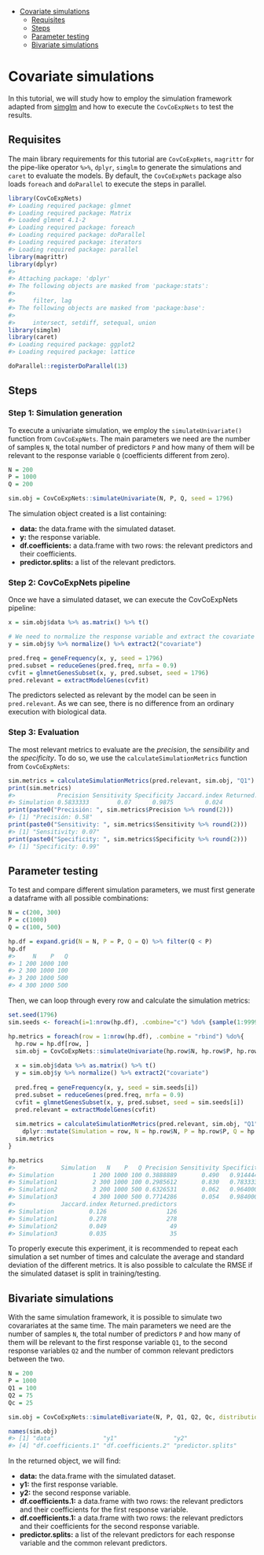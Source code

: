 -   [Covariate simulations](#covariate-simulations)
    -   [Requisites](#requisites)
    -   [Steps](#steps)
    -   [Parameter testing](#parameter-testing)
    -   [Bivariate simulations](#bivariate-simulations)

Covariate simulations
=====================

In this tutorial, we will study how to employ the simulation framework
adapted from
[simglm](https://cran.r-project.org/web/packages/simglm/index.html) and
how to execute the `CovCoExpNets` to test the results.

Requisites
----------

The main library requirements for this tutorial are `CovCoExpNets`,
`magrittr` for the pipe-like operator `%>%`, `dplyr`, `simglm` to
generate the simulations and `caret` to evaluate the models. By default,
the `CovCoExpNets` package also loads `foreach` and `doParallel` to
execute the steps in parallel.

``` r
library(CovCoExpNets)
#> Loading required package: glmnet
#> Loading required package: Matrix
#> Loaded glmnet 4.1-2
#> Loading required package: foreach
#> Loading required package: doParallel
#> Loading required package: iterators
#> Loading required package: parallel
library(magrittr)
library(dplyr)
#> 
#> Attaching package: 'dplyr'
#> The following objects are masked from 'package:stats':
#> 
#>     filter, lag
#> The following objects are masked from 'package:base':
#> 
#>     intersect, setdiff, setequal, union
library(simglm)
library(caret)
#> Loading required package: ggplot2
#> Loading required package: lattice

doParallel::registerDoParallel(13)
```

Steps
-----

### Step 1: Simulation generation

To execute a univariate simulation, we employ the `simulateUnivariate()`
function from `CovCoExpNets`. The main parameters we need are the number
of samples `N`, the total number of predictors `P` and how many of them
will be relevant to the response variable `Q` (coefficients different
from zero).

``` r
N = 200
P = 1000
Q = 200

sim.obj = CovCoExpNets::simulateUnivariate(N, P, Q, seed = 1796)
```

The simulation object created is a list containing:

-   **data:** the data.frame with the simulated dataset.
-   **y:** the response variable.
-   **df.coefficients:** a data.frame with two rows: the relevant
    predictors and their coefficients.
-   **predictor.splits:** a list of the relevant predictors.

### Step 2: CovCoExpNets pipeline

Once we have a simulated dataset, we can execute the CovCoExpNets
pipeline:

``` r
x = sim.obj$data %>% as.matrix() %>% t()

# We need to normalize the response variable and extract the covariate (eliminate the mean and standard deviation)
y = sim.obj$y %>% normalize() %>% extract2("covariate")

pred.freq = geneFrequency(x, y, seed = 1796)
pred.subset = reduceGenes(pred.freq, mrfa = 0.9)
cvfit = glmnetGenesSubset(x, y, pred.subset, seed = 1796)
pred.relevant = extractModelGenes(cvfit)
```

The predictors selected as relevant by the model can be seen in
`pred.relevant`. As we can see, there is no difference from an ordinary
execution with biological data.

### Step 3: Evaluation

The most relevant metrics to evaluate are the *precision*, the
*sensibility* and the *specificity*. To do so, we use the
`calculateSimulationMetrics` function from `CovCoExpNets`:

``` r
sim.metrics = calculateSimulationMetrics(pred.relevant, sim.obj, "Q1")
print(sim.metrics)
#>            Precision Sensitivity Specificity Jaccard.index Returned.predictors
#> Simulation 0.5833333        0.07      0.9875         0.024                  24
print(paste0("Precisión: ", sim.metrics$Precision %>% round(2)))
#> [1] "Precisión: 0.58"
print(paste0("Sensitivity: ", sim.metrics$Sensitivity %>% round(2)))
#> [1] "Sensitivity: 0.07"
print(paste0("Specificity: ", sim.metrics$Specificity %>% round(2)))
#> [1] "Specificity: 0.99"
```

Parameter testing
-----------------

To test and compare different simulation parameters, we must first
generate a dataframe with all possible combinations:

``` r
N = c(200, 300)
P = c(1000)
Q = c(100, 500)

hp.df = expand.grid(N = N, P = P, Q = Q) %>% filter(Q < P) 
hp.df
#>     N    P   Q
#> 1 200 1000 100
#> 2 300 1000 100
#> 3 200 1000 500
#> 4 300 1000 500
```

Then, we can loop through every row and calculate the simulation
metrics:

``` r
set.seed(1796)
sim.seeds <- foreach(i=1:nrow(hp.df), .combine="c") %do% {sample(1:999999999, 1)}

hp.metrics = foreach(row = 1:nrow(hp.df), .combine = "rbind") %do%{
  hp.row = hp.df[row, ]
  sim.obj = CovCoExpNets::simulateUnivariate(hp.row$N, hp.row$P, hp.row$Q, seed = sim.seeds[i])
  
  x = sim.obj$data %>% as.matrix() %>% t()
  y = sim.obj$y %>% normalize() %>% extract2("covariate")
  
  pred.freq = geneFrequency(x, y, seed = sim.seeds[i])
  pred.subset = reduceGenes(pred.freq, mrfa = 0.9)
  cvfit = glmnetGenesSubset(x, y, pred.subset, seed = sim.seeds[i])
  pred.relevant = extractModelGenes(cvfit)
  
  sim.metrics = calculateSimulationMetrics(pred.relevant, sim.obj, "Q1") %>% 
    dplyr::mutate(Simulation = row, N = hp.row$N, P = hp.row$P, Q = hp.row$Q, .before = "Precision")
  sim.metrics
}

hp.metrics
#>             Simulation   N    P   Q Precision Sensitivity Specificity
#> Simulation           1 200 1000 100 0.3888889       0.490   0.9144444
#> Simulation1          2 300 1000 100 0.2985612       0.830   0.7833333
#> Simulation2          3 200 1000 500 0.6326531       0.062   0.9640000
#> Simulation3          4 300 1000 500 0.7714286       0.054   0.9840000
#>             Jaccard.index Returned.predictors
#> Simulation          0.126                 126
#> Simulation1         0.278                 278
#> Simulation2         0.049                  49
#> Simulation3         0.035                  35
```

To properly execute this experiment, it is recommended to repeat each
simulation a set number of times and calculate the average and standard
deviation of the different metrics. It is also possible to calculate the
RMSE if the simulated dataset is split in training/testing.

Bivariate simulations
---------------------

With the same simulation framework, it is possible to simulate two
covarariates at the same time. The main parameters we need are the
number of samples `N`, the total number of predictors `P` and how many
of them will be relevant to the first response variable `Q1`, to the
second response variables `Q2` and the number of common relevant
predictors between the two.

``` r
N = 200
P = 1000
Q1 = 100
Q2 = 75
Qc = 25

sim.obj = CovCoExpNets::simulateBivariate(N, P, Q1, Q2, Qc, distribution = "gaussian", params = list(mean = 1, sd = 1))

names(sim.obj)
#> [1] "data"              "y1"                "y2"               
#> [4] "df.coefficients.1" "df.coefficients.2" "predictor.splits"
```

In the returned object, we will find:

-   **data:** the data.frame with the simulated dataset.
-   **y1:** the first response variable.
-   **y2:** the second response variable.
-   **df.coefficients.1:** a data.frame with two rows: the relevant
    predictors and their coefficients for the first response variable.
-   **df.coefficients.1:** a data.frame with two rows: the relevant
    predictors and their coefficients for the second response variable.
-   **predictor.splits:** a list of the relevant predictors for each
    response variable and the common relevant predictors.

